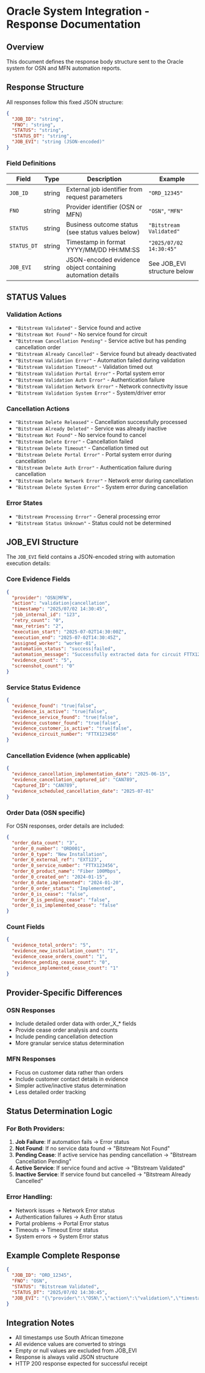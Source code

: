 # Oracle System Integration - Response Documentation

## Overview
This document defines the response body structure sent to the Oracle system for OSN and MFN automation reports.

## Response Structure

All responses follow this fixed JSON structure:

```json
{
  "JOB_ID": "string",
  "FNO": "string", 
  "STATUS": "string",
  "STATUS_DT": "string",
  "JOB_EVI": "string (JSON-encoded)"
}
```

### Field Definitions

| Field | Type | Description | Example |
|-------|------|-------------|---------|
| `JOB_ID` | string | External job identifier from request parameters | `"ORD_12345"` |
| `FNO` | string | Provider identifier (OSN or MFN) | `"OSN"`, `"MFN"` |
| `STATUS` | string | Business outcome status (see status values below) | `"Bitstream Validated"` |
| `STATUS_DT` | string | Timestamp in format YYYY/MM/DD HH:MM:SS | `"2025/07/02 14:30:45"` |
| `JOB_EVI` | string | JSON-encoded evidence object containing automation details | See JOB_EVI structure below |

## STATUS Values

### Validation Actions
- `"Bitstream Validated"` - Service found and active
- `"Bitstream Not Found"` - No service found for circuit
- `"Bitstream Cancellation Pending"` - Service active but has pending cancellation order
- `"Bitstream Already Cancelled"` - Service found but already deactivated
- `"Bitstream Validation Error"` - Automation failed during validation
- `"Bitstream Validation Timeout"` - Validation timed out
- `"Bitstream Validation Portal Error"` - Portal system error
- `"Bitstream Validation Auth Error"` - Authentication failure
- `"Bitstream Validation Network Error"` - Network connectivity issue
- `"Bitstream Validation System Error"` - System/driver error

### Cancellation Actions  
- `"Bitstream Delete Released"` - Cancellation successfully processed
- `"Bitstream Already Deleted"` - Service was already inactive
- `"Bitstream Not Found"` - No service found to cancel
- `"Bitstream Delete Error"` - Cancellation failed
- `"Bitstream Delete Timeout"` - Cancellation timed out
- `"Bitstream Delete Portal Error"` - Portal system error during cancellation
- `"Bitstream Delete Auth Error"` - Authentication failure during cancellation
- `"Bitstream Delete Network Error"` - Network error during cancellation
- `"Bitstream Delete System Error"` - System error during cancellation

### Error States
- `"Bitstream Processing Error"` - General processing error
- `"Bitstream Status Unknown"` - Status could not be determined

## JOB_EVI Structure

The `JOB_EVI` field contains a JSON-encoded string with automation execution details:

### Core Evidence Fields

```json
{
  "provider": "OSN|MFN",
  "action": "validation|cancellation", 
  "timestamp": "2025/07/02 14:30:45",
  "job_internal_id": "123",
  "retry_count": "0",
  "max_retries": "2",
  "execution_start": "2025-07-02T14:30:00Z",
  "execution_end": "2025-07-02T14:30:45Z",
  "assigned_worker": "worker-01",
  "automation_status": "success|failed",
  "automation_message": "Successfully extracted data for circuit FTTX123456",
  "evidence_count": "5",
  "screenshot_count": "0"
}
```

### Service Status Evidence

```json
{
  "evidence_found": "true|false",
  "evidence_is_active": "true|false", 
  "evidence_service_found": "true|false",
  "evidence_customer_found": "true|false",
  "evidence_customer_is_active": "true|false",
  "evidence_circuit_number": "FTTX123456"
}
```

### Cancellation Evidence (when applicable)

```json
{
  "evidence_cancellation_implementation_date": "2025-06-15",
  "evidence_cancellation_captured_id": "CAN789",
  "Captured_ID": "CAN789",
  "evidence_scheduled_cancellation_date": "2025-07-01"
}
```

### Order Data (OSN specific)

For OSN responses, order details are included:

```json
{
  "order_data_count": "3",
  "order_0_number": "ORD001",
  "order_0_type": "New Installation", 
  "order_0_external_ref": "EXT123",
  "order_0_service_number": "FTTX123456",
  "order_0_product_name": "Fiber 100Mbps",
  "order_0_created_on": "2024-01-15",
  "order_0_date_implemented": "2024-01-20",
  "order_0_order_status": "Implemented",
  "order_0_is_cease": "false",
  "order_0_is_pending_cease": "false", 
  "order_0_is_implemented_cease": "false"
}
```

### Count Fields

```json
{
  "evidence_total_orders": "5",
  "evidence_new_installation_count": "1",
  "evidence_cease_orders_count": "1", 
  "evidence_pending_cease_count": "0",
  "evidence_implemented_cease_count": "1"
}
```

## Provider-Specific Differences

### OSN Responses
- Include detailed order data with order_X_* fields
- Provide cease order analysis and counts
- Include pending cancellation detection
- More granular service status determination

### MFN Responses  
- Focus on customer data rather than orders
- Include customer contact details in evidence
- Simpler active/inactive status determination
- Less detailed order tracking

## Status Determination Logic

### For Both Providers:

1. **Job Failure**: If automation fails → Error status
2. **Not Found**: If no service data found → "Bitstream Not Found"
3. **Pending Cease**: If active service has pending cancellation → "Bitstream Cancellation Pending"  
4. **Active Service**: If service found and active → "Bitstream Validated"
5. **Inactive Service**: If service found but cancelled → "Bitstream Already Cancelled"

### Error Handling:
- Network issues → Network Error status
- Authentication failures → Auth Error status  
- Portal problems → Portal Error status
- Timeouts → Timeout Error status
- System errors → System Error status

## Example Complete Response

```json
{
  "JOB_ID": "ORD_12345",
  "FNO": "OSN", 
  "STATUS": "Bitstream Validated",
  "STATUS_DT": "2025/07/02 14:30:45",
  "JOB_EVI": "{\"provider\":\"OSN\",\"action\":\"validation\",\"timestamp\":\"2025/07/02 14:30:45\",\"job_internal_id\":\"123\",\"automation_status\":\"success\",\"evidence_found\":\"true\",\"evidence_is_active\":\"true\",\"evidence_circuit_number\":\"FTTX123456\",\"order_data_count\":\"2\",\"order_0_number\":\"ORD001\",\"order_0_status\":\"Implemented\"}"
}
```

## Integration Notes

- All timestamps use South African timezone
- All evidence values are converted to strings
- Empty or null values are excluded from JOB_EVI
- Response is always valid JSON structure
- HTTP 200 response expected for successful receipt